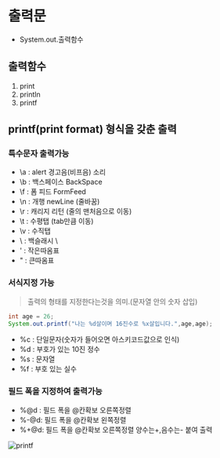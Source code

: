 # 출력문
- System.out.출력함수 

## 출력함수
1. print
2. println
3. printf

## printf(print format) 형식을 갖춘 출력

### 특수문자 출력가능
- \a : alert 경고음(비프음) 소리
- \b : 백스페이스 BackSpace
- \f : 폼 피드 FormFeed
- \n : 개행 newLine (줄바꿈)
- \r : 캐리지 리턴 (줄의 맨처음으로 이동)
- \t : 수평탭 (tab만큼 이동)
- \v : 수직탭 
- \\ : 백슬래시 \
- \' : 작은따옴표
- \" : 큰따옴표
### 서식지정 가능
>출력의 형태를 지정한다는것을 의미.(문자열 안의 숫자 삽입)
```java
int age = 26;
System.out.printf("나는 %d살이며 16진수로 %x살입니다.",age,age);
```
- %c : 단일문자(숫자가 들어오면 아스키코드값으로 인식)
- %d : 부호가 있는 10진 정수
- %s : 문자열
- %f : 부호 있는 실수
### 필드 폭을 지정하여 출력가능
- %@d : 필드 폭을 @칸확보 오른쪽정렬
- %-@d: 필드 폭을 @칸확보 왼쪽정렬
- %+@d: 필드 폭을 @칸확보 오른쪽정렬 양수는+,음수는- 붙여 출력


![printf](https://user-images.githubusercontent.com/60641307/75304860-af1d8c80-5887-11ea-94b7-724abad0fa52.jpg)

